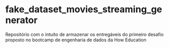 # fake_dataset_movies_streaming_generator
Repositório com o intuito de armazenar os entregáveis do primeiro desafio proposto no bootcamp de engenharia de dados da How Education
